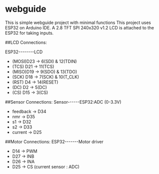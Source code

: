 # webguide

This is simple webguide project with minimal functions
This project uses ESP32 on Arduino IDE.
A 2.8 TFT SPI 240x320 v1.2 LCD is attached to the ESP32 for taking inputs.

##LCD Connections:

ESP32--------LCD
- (MOSI)D23 -> 6(SDI) & 12(TDIN)
- (TCS) D21 -> 11(TCS)
- (MISO)D19 -> 9(SDO) & 13(TDO)
- (SCK) D18 -> 7(SCK) & 10(T_CLK)
- (RST)  D4 -> 14(RESET)
- (DC)   D2 -> 5(DC)
- (CS)  D15 -> 3(CS)

##Sensor Connections:
Sensor------ESP32:ADC (0-3.3V)
- feedback -> D34
- nmr      -> D35
- s1       -> D32
- s2       -> D33
- current  -> D25

##Motor Connections:
ESP32-------Motor driver
- D14      -> PWM
- D27      -> INB
- D26      -> INA
- D25      -> CS (current sensor : ADC)
